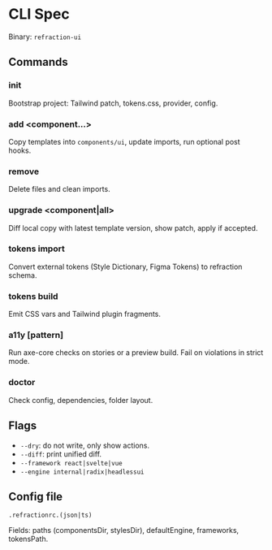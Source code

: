 # CLI Spec

Binary: `refraction-ui`

## Commands

### init
Bootstrap project: Tailwind patch, tokens.css, provider, config.

### add <component...>
Copy templates into `components/ui`, update imports, run optional post hooks.

### remove <component>
Delete files and clean imports.

### upgrade <component|all>
Diff local copy with latest template version, show patch, apply if accepted.

### tokens import <file>
Convert external tokens (Style Dictionary, Figma Tokens) to refraction schema.

### tokens build
Emit CSS vars and Tailwind plugin fragments.

### a11y [pattern]
Run axe-core checks on stories or a preview build. Fail on violations in strict mode.

### doctor
Check config, dependencies, folder layout.

## Flags
- `--dry`: do not write, only show actions.
- `--diff`: print unified diff.
- `--framework react|svelte|vue`
- `--engine internal|radix|headlessui`

## Config file
`.refractionrc.(json|ts)`

Fields: paths (componentsDir, stylesDir), defaultEngine, frameworks, tokensPath.
